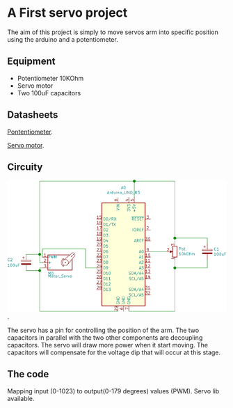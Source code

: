 # A First servo project
The aim of this project is simply to move servos arm into specific position using the arduino and a potentiometer.




## Equipment
- Potentiometer 10KOhm
- Servo motor
- Two 100uF capacitors

## Datasheets
[Pontentiometer](https://www.arduino.cc/documents/datasheets/Potentiometer.PDF).

[Servo motor](http://descargas.cetronic.es/microservo.pdf).


## Circuity

![circuitry](gyroschema.svg).

The servo has a pin for controlling the position of the arm. 
The two capacitors in parallel with the two other components are decoupling capacitors. The servo will draw more power when it start moving. The capacitors will compensate for the voltage dip that will occur at this stage. 

## The code
Mapping input (0-1023) to output(0-179 degrees) values (PWM).
Servo lib available.
